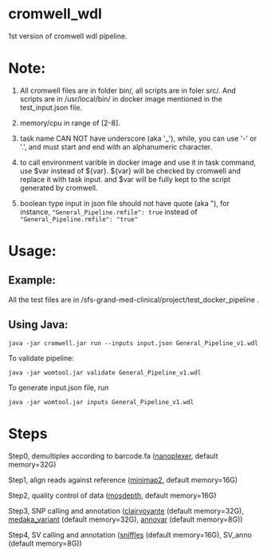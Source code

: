 # cromwell_wdl

1st version of cromwell wdl pipeline.


# Note: 

1. All cromwell files are in folder bin/, all scripts are in foler src/. And scripts are in /usr/local/bin/ in docker image mentioned in the test_input.json file. 

2. memory/cpu in range of [2-8].

3. task name CAN NOT have underscore (aka '_'), while, you can use '-' or '.', and must start and end with an alphanumeric character.

4. to call environment varible in docker image and use it in task command, use $var instead of ${var}. ${var} will be checked by cromwell and replace it with task input. and $var will be fully kept to the script generated by cromwell.

5. boolean type input in json file should not have quote (aka "), for instance,
`"General_Pipeline.rmfile": true` instead of `"General_Pipeline.rmfile": "true"`



# Usage:

## Example:

All the test files are in /sfs-grand-med-clinical/project/test_docker_pipeline .


## Using Java:

`java -jar cromwell.jar run --inputs input.json General_Pipeline_v1.wdl`

To validate pipeline:

`java -jar womtool.jar validate General_Pipeline_v1.wdl`

To generate input.json file, run

`java -jar womtool.jar inputs General_Pipeline_v1.wdl`



# Steps

Step0, demultiplex according to barcode.fa ([nanoplexer](https://github.com/hanyue36/nanoplexer), default memory=32G)

Step1, align reads against reference ([minimap2](https://github.com/lh3/minimap2), default memory=16G)

Step2, quality control of data ([mosdepth](https://github.com/brentp/mosdepth), default memory=16G)

Step3, SNP calling and annotation ([clairvoyante](https://github.com/aquaskyline/Clairvoyante) (default memory=32G), [medaka_variant](https://nanoporetech.github.io/medaka/) (default memory=32G), [annovar](http://annovar.openbioinformatics.org/en/latest/) (default memory=8G))

Step4, SV calling and annotation ([sniffles](https://github.com/fritzsedlazeck/Sniffles) (default memory=16G), SV_anno (default memory=8G))



